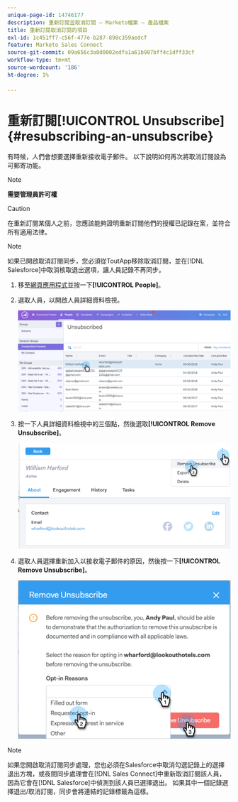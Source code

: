 ```yaml
---
unique-page-id: 14746177
description: 重新訂閱並取消訂閱 — Marketo檔案 — 產品檔案
title: 重新訂閱取消訂閱的項目
exl-id: 1c451ff7-c56f-477e-b287-898c359aedcf
feature: Marketo Sales Connect
source-git-commit: 09a656c3a0d0002edfa1a61b987bff4c1dff33cf
workflow-type: tm+mt
source-wordcount: '186'
ht-degree: 1%

---
```


# 重新訂閱[!UICONTROL Unsubscribe] {#resubscribing-an-unsubscribe}

有時候，人們會想要選擇重新接收電子郵件。 以下說明如何再次將取消訂閱設為可郵寄功能。

>[!NOTE]
>
>**需要管理員許可權**

>[!CAUTION]
>
>在重新訂閱某個人之前，您應該能夠證明重新訂閱他們的授權已記錄在案，並符合所有適用法律。

>[!NOTE]
>
>如果已開啟取消訂閱同步，您必須從ToutApp移除取消訂閱，並在[!DNL Salesforce]中取消核取退出選項，讓人員記錄不再同步。

1. 移至[網頁應用程式](https://toutapp.com/login)並按一下&#x200B;**[!UICONTROL People]**。

1. 選取人員，以開啟人員詳細資料檢視。

   ![](assets/two.png)

1. 按一下人員詳細資料檢視中的三個點，然後選取&#x200B;**[!UICONTROL Remove Unsubscribe]**。

   ![](assets/three.png)

1. 選取人員選擇重新加入以接收電子郵件的原因，然後按一下&#x200B;**[!UICONTROL Remove Unsubscribe]**。

   ![](assets/four.png)

>[!NOTE]
>
>如果您開啟取消訂閱同步處理，您也必須在Salesforce中取消勾選記錄上的選擇退出方塊，或夜間同步處理會在[!DNL Sales Connect]中重新取消訂閱該人員，因為它會在[!DNL Salesforce]中偵測到該人員已選擇退出。 如果其中一個記錄選擇退出/取消訂閱，同步會將連結的記錄標籤為這樣。
